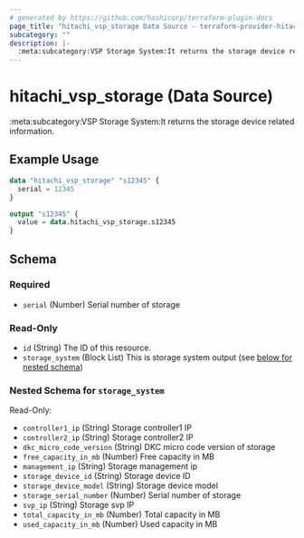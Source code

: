 ```yaml
---
# generated by https://github.com/hashicorp/terraform-plugin-docs
page_title: "hitachi_vsp_storage Data Source - terraform-provider-hitachi"
subcategory: ""
description: |-
  :meta:subcategory:VSP Storage System:It returns the storage device related information.
---
```


# hitachi_vsp_storage (Data Source)

:meta:subcategory:VSP Storage System:It returns the storage device related information.

## Example Usage

```terraform
data "hitachi_vsp_storage" "s12345" {
  serial = 12345
}

output "s12345" {
  value = data.hitachi_vsp_storage.s12345
}
```

<!-- schema generated by tfplugindocs -->
## Schema

### Required

- `serial` (Number) Serial number of storage

### Read-Only

- `id` (String) The ID of this resource.
- `storage_system` (Block List) This is storage system output (see [below for nested schema](#nestedblock--storage_system))

<a id="nestedblock--storage_system"></a>
### Nested Schema for `storage_system`

Read-Only:

- `controller1_ip` (String) Storage controller1 IP
- `controller2_ip` (String) Storage controller2 IP
- `dkc_micro_code_version` (String) DKC micro code version of storage
- `free_capacity_in_mb` (Number) Free capacity in MB
- `management_ip` (String) Storage management ip
- `storage_device_id` (String) Storage device ID
- `storage_device_model` (String) Storage device model
- `storage_serial_number` (Number) Serial number of storage
- `svp_ip` (String) Storage svp IP
- `total_capacity_in_mb` (Number) Total capacity in MB
- `used_capacity_in_mb` (Number) Used capacity in MB


